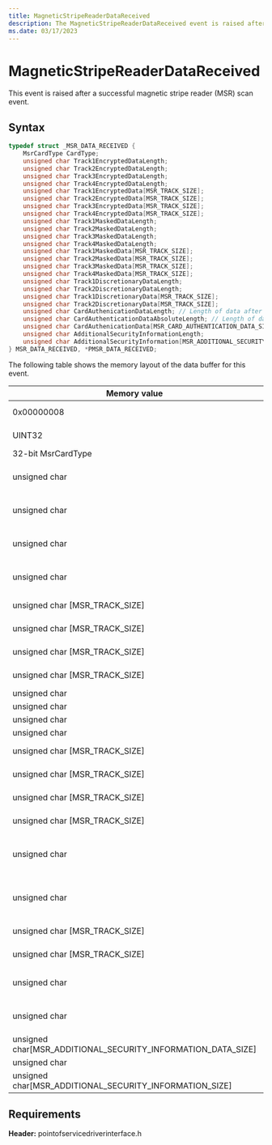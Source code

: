 ```yaml
---
title: MagneticStripeReaderDataReceived
description: The MagneticStripeReaderDataReceived event is raised after a successful magnetic stripe reader (MSR) scan event.
ms.date: 03/17/2023
---
```


# MagneticStripeReaderDataReceived

This event is raised after a successful magnetic stripe reader (MSR) scan event.

## Syntax

```cpp
typedef struct _MSR_DATA_RECEIVED {
    MsrCardType CardType;
    unsigned char Track1EncryptedDataLength;
    unsigned char Track2EncryptedDataLength;
    unsigned char Track3EncryptedDataLength;
    unsigned char Track4EncryptedDataLength;
    unsigned char Track1EncryptedData[MSR_TRACK_SIZE];
    unsigned char Track2EncryptedData[MSR_TRACK_SIZE];
    unsigned char Track3EncryptedData[MSR_TRACK_SIZE];
    unsigned char Track4EncryptedData[MSR_TRACK_SIZE];
    unsigned char Track1MaskedDataLength;
    unsigned char Track2MaskedDataLength;
    unsigned char Track3MaskedDataLength;
    unsigned char Track4MaskedDataLength;
    unsigned char Track1MaskedData[MSR_TRACK_SIZE];
    unsigned char Track2MaskedData[MSR_TRACK_SIZE];
    unsigned char Track3MaskedData[MSR_TRACK_SIZE];
    unsigned char Track4MaskedData[MSR_TRACK_SIZE];
    unsigned char Track1DiscretionaryDataLength;
    unsigned char Track2DiscretionaryDataLength;
    unsigned char Track1DiscretionaryData[MSR_TRACK_SIZE];
    unsigned char Track2DiscretionaryData[MSR_TRACK_SIZE];
    unsigned char CardAuthenicationDataLength; // Length of data after encryption, may include padding.
    unsigned char CardAuthenticationDataAbsoluteLength; // Length of data before encryption, may be needed to strip padding on decryption.
    unsigned char CardAuthenicationData[MSR_CARD_AUTHENTICATION_DATA_SIZE];
    unsigned char AdditionalSecurityInformationLength;
    unsigned char AdditionalSecurityInformation[MSR_ADDITIONAL_SECURITY_INFORMATION_SIZE];
} MSR_DATA_RECEIVED, *PMSR_DATA_RECEIVED;
```

The following table shows the memory layout of the data buffer for this event.

| Memory value | Description |
|---|---|
| 0x00000008 | **EventType = PosEventType:: MagneticStripeReaderDataReceived** |
| UINT32 | **DataLength** = sizeof(**PosEventDataHeader**) + sizeof(**MSR\_DATA\_RECEIVED**) |
| 32-bit MsrCardType | [MsrCardType](/windows-hardware/drivers/ddi/pointofservicedriverinterface/ne-pointofservicedriverinterface-_msrcardtype) |
| unsigned char | **Track1EncryptedDataLength** - Will always be zero (0) if [MsrDataEncryption](/windows-hardware/drivers/ddi/pointofservicedriverinterface/ne-pointofservicedriverinterface-_msrdataencryption) is **MsrDataEncryption\_None**. |
| unsigned char | **Track2EncryptedDataLength** - Will always be zero (0) if [MsrDataEncryption](/windows-hardware/drivers/ddi/pointofservicedriverinterface/ne-pointofservicedriverinterface-_msrdataencryption) is **MsrDataEncryption\_None**. |
| unsigned char | **Track3EncryptedDataLength** - Will always be zero (0) if [MsrDataEncryption](/windows-hardware/drivers/ddi/pointofservicedriverinterface/ne-pointofservicedriverinterface-_msrdataencryption) is **MsrDataEncryption\_None**. |
| unsigned char | **Track4EncryptedDataLength** - Will always be zero (0) if [MsrDataEncryption](/windows-hardware/drivers/ddi/pointofservicedriverinterface/ne-pointofservicedriverinterface-_msrdataencryption) is **MsrDataEncryption\_None**. |
| unsigned char \[MSR\_TRACK\_SIZE\] | **Track1EncryptedDataLength** bytes of encrypted track 1 data |
| unsigned char \[MSR\_TRACK\_SIZE\] | **Track2EncryptedDataLength** bytes of encrypted track 2 data |
| unsigned char \[MSR\_TRACK\_SIZE\] | **Track3EncryptedDataLength** bytes of encrypted track 3 data |
| unsigned char \[MSR\_TRACK\_SIZE\] | **Track4EncryptedDataLength** bytes of encrypted track 4 data |
| unsigned char | **Track1MaskedDataLength** |
| unsigned char | **Track2MaskedDataLength** |
| unsigned char | **Track3MaskedDataLength** |
| unsigned char | **Track4MaskedDataLength** |
| unsigned char \[MSR\_TRACK\_SIZE\] | **Track1MaskedDataLength** bytes of masked track 1 data |
| unsigned char \[MSR\_TRACK\_SIZE\] | **Track2MaskedDataLength** bytes of masked track 2 data |
| unsigned char \[MSR\_TRACK\_SIZE\] | **Track3MaskedDataLength** bytes of masked track 3 data |
| unsigned char \[MSR\_TRACK\_SIZE\] | **Track4MaskedDataLength** bytes of masked track 4 data |
| unsigned char | **Track1DiscretionaryDataLength** – Will always be zero (0) if **MagneticStripeReaderIsDecodeDataEnabled** is false. |
| unsigned char | **Track2DiscretionaryDataLength**– Will always be zero (0) if **MagneticStripeReaderIsDecodeDataEnabled** is false. |
| unsigned char \[MSR\_TRACK\_SIZE\] | **Track1DiscretionaryDataLength** bytes of discretionary track 1 data |
| unsigned char \[MSR\_TRACK\_SIZE\] | **Track2DiscretionaryDataLength** bytes of discretionary track 2 data |
| unsigned char | **CardAuthenicationDataLength** - length of the encrypted data in bytes, including padding |
| unsigned char | **CardAuthenticationDataAbsoluteLength** - length of the unencrypted data in bytes (you may need to strip padding during decryption) |
| unsigned char\[MSR\_ADDITIONAL\_SECURITY\_INFORMATION\_DATA\_SIZE\] | **CardAuthenticationDataAbsoluteLength** bytes of card authentication data |
| unsigned char | **AdditionalSecurityInformationLength** |
| unsigned char\[MSR\_ADDITIONAL\_SECURITY\_INFORMATION\_SIZE\] | **AdditionalSecurityInformationLength** bytes of additional security information |

## Requirements

**Header:** pointofservicedriverinterface.h
